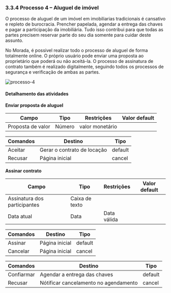 ### 3.3.4 Processo 4 – Aluguel de imóvel

O processo de aluguel de um imóvel em imobiliarias tradicionais é cansativo e repleto de burocracia. Prencher papelada, agendar a entrega das chaves e pagar a participação da imobiliária. Tudo isso contribui para que todas as partes precisem reservar parte do seu dia somente para cuidar deste assunto.

No Morada, é possivel realizar todo o processo de aluguel de forma totalmente online. O próprio usuário pode enviar uma proposta ao proprietário que poderá ou não aceitá-la.
O processo de assinatura de contrato também é realizado digitalmente, seguindo todos os processos de segurança e verificação de ambas as partes.

![processo-4](![new-bpmn-diagram](https://github.com/ICEI-PUC-Minas-PPLES-TI/plf-es-2023-2-ti2-1372100-morada/assets/78454334/0363326a-9462-4284-b554-f661250d5828))


#### Detalhamento das atividades


**Enviar proposta de aluguel**

| **Campo**       | **Tipo**         | **Restrições** | **Valor default** |
| ---             | ---              | ---            | ---               |
| Proposta de valor| Número   | valor monetário |                |

| **Comandos**         |  **Destino**                   | **Tipo** |
| ---                  | ---                            | ---               |
| Aceitar              | Gerar o contrato de locação    | default           |
| Recusar              | Página inicial                 | cancel            |

**Assinar contrato**

| **Campo**       | **Tipo**         | **Restrições** | **Valor default** |
| ---             | ---              | ---            | ---               |
| Assinatura dos participantes | Caixa de texto  |                |                   |
| Data atual      | Data             | Data válida    |                   |

| **Comandos**         |  **Destino**                   | **Tipo**          |
| ---                  | ---                            | ---               |
| Assinar              | Página inicial                 | default           |
| Cancelar             | Página inicial                 | cancel            |

| **Comandos**         |  **Destino**                   | **Tipo** |
| ---                  | ---                            | ---               |
| Confiarmar           | Agendar a entrega das chaves   | default           |
| Recusar              | Nótificar cancelamento no agendamento          | cancel            |
